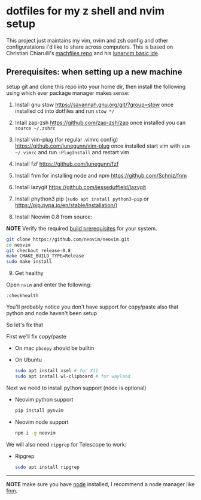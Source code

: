 # dotfiles for my z shell and nvim setup

This project just maintains my vim, nvim and zsh config and other configurataions I'd like to share across computers. This is based on Christian Chiarulli's [machfiles repo](https://github.com/ChristianChiarulli/Machfiles) and his [lunarvim basic ide](https://github.com/LunarVim/nvim-basic-ide). 

## Prerequisites: when setting up a new machine

setup git and clone this repo into your home dir, then install the following using which ever package manager makes sense:

1. Install gnu stow https://savannah.gnu.org/git/?group=stow
   once installed cd into dotfiles and run `stow */`

2. Intall zap-zsh https://github.com/zap-zsh/zap
   once installed you can `source ~/.zshrc`

3. Install vim-plug (for regular .vimrc config) https://github.com/junegunn/vim-plug
	 once installed start vim with `vim ~/.vimrc` and run `:PlugInstall` and restart vim

4. Install fzf https://github.com/junegunn/fzf

5. Install fnm for installing node and npm https://github.com/Schniz/fnm

6. Install lazygit https://github.com/jesseduffield/lazygit

7. Install phython3 pip (`sudo apt install python3-pip` or https://pip.pypa.io/en/stable/installation/)

8. Install Neovim 0.8 from source:

**NOTE** Verify the required [build prerequisites](https://github.com/neovim/neovim/wiki/Building-Neovim#build-prerequisites) for your system.

```sh
git clone https://github.com/neovim/neovim.git
cd neovim
git checkout release-0.8
make CMAKE_BUILD_TYPE=Release
sudo make install
```

9. Get healthy

Open `nvim` and enter the following:

```
:checkhealth
```

You'll probably notice you don't have support for copy/paste also that python and node haven't been setup

So let's fix that

First we'll fix copy/paste

- On mac `pbcopy` should be builtin

- On Ubuntu

  ```sh
  sudo apt install xsel # for X11
  sudo apt install wl-clipboard # for wayland
  ```

Next we need to install python support (node is optional)

- Neovim python support

  ```sh
  pip install pynvim
  ```

- Neovim node support

  ```sh
  npm i -g neovim
  ```

We will also need `ripgrep` for Telescope to work:

- Ripgrep

  ```sh
  sudo apt install ripgrep
  ```

---

**NOTE** make sure you have [node](https://nodejs.org/en/) installed, I recommend a node manager like [fnm](https://github.com/Schniz/fnm).


